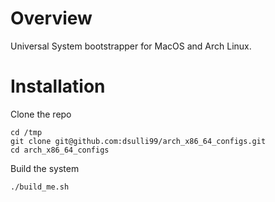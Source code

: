 # Overview
Universal System bootstrapper for MacOS and Arch Linux.
# Installation
Clone the repo 

    cd /tmp
    git clone git@github.com:dsulli99/arch_x86_64_configs.git
    cd arch_x86_64_configs

Build the system

    ./build_me.sh
